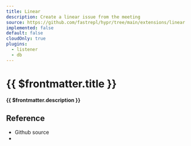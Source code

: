 ```yaml
---
title: Linear
description: Create a linear issue from the meeting
source: https://github.com/fastrepl/hypr/tree/main/extensions/linear
implemented: false
default: false
cloudOnly: true
plugins:
  - listener
  - db
---
```


# {{ $frontmatter.title }}

**{{ $frontmatter.description }}**

<ExtensionTags :frontmatter="$frontmatter" />

## Reference

<ul>
  <li><a :href="$frontmatter.source">Github source</a></li>
  <li v-for="plugin in $frontmatter.plugins"><PluginLink :plugin /></li>
</ul>
